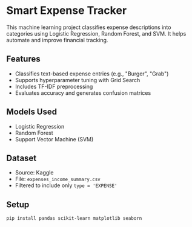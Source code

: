 # Smart Expense Tracker

This machine learning project classifies expense descriptions into categories using Logistic Regression, Random Forest, and SVM. It helps automate and improve financial tracking.

## Features
- Classifies text-based expense entries (e.g., "Burger", "Grab")
- Supports hyperparameter tuning with Grid Search
- Includes TF-IDF preprocessing
- Evaluates accuracy and generates confusion matrices

## Models Used
- Logistic Regression
- Random Forest
- Support Vector Machine (SVM)

## Dataset
- Source: Kaggle
- File: `expenses_income_summary.csv`
- Filtered to include only `type = 'EXPENSE'`

## Setup
```bash
pip install pandas scikit-learn matplotlib seaborn
